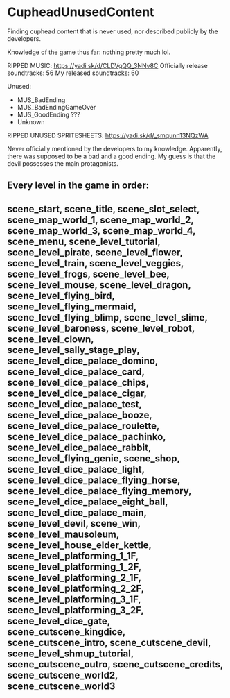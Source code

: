 # CupheadUnusedContent
Finding cuphead content that is never used, nor described publicly by the developers.

Knowledge of the game thus far: nothing pretty much lol.

RIPPED MUSIC: https://yadi.sk/d/CLDVgQQ_3NNv8C
Officially release soundtracks: 56
My released soundtracks: 60

Unused:
- MUS_BadEnding
- MUS_BadEndingGameOver
- MUS_GoodEnding ???
- Unknown

RIPPED UNUSED SPRITESHEETS: https://yadi.sk/d/_smqunn13NQzWA

Never officially mentioned by the developers to my knowledge. Apparently, there was supposed to be a bad and a good ending. My guess is that the devil possesses the main protagonists.

Every level in the game in order:
----------------------------------
scene_start,
scene_title,
scene_slot_select,
scene_map_world_1,
scene_map_world_2,
scene_map_world_3,
scene_map_world_4,
scene_menu,
scene_level_tutorial,
scene_level_pirate,
scene_level_flower,
scene_level_train,
scene_level_veggies,
scene_level_frogs,
scene_level_bee,
scene_level_mouse,
scene_level_dragon,
scene_level_flying_bird,
scene_level_flying_mermaid,
scene_level_flying_blimp,
scene_level_slime,
scene_level_baroness,
scene_level_robot,
scene_level_clown,
scene_level_sally_stage_play,
scene_level_dice_palace_domino,
scene_level_dice_palace_card,
scene_level_dice_palace_chips,
scene_level_dice_palace_cigar,
scene_level_dice_palace_test,
scene_level_dice_palace_booze,
scene_level_dice_palace_roulette,
scene_level_dice_palace_pachinko,
scene_level_dice_palace_rabbit,
scene_level_flying_genie,
scene_shop,
scene_level_dice_palace_light,
scene_level_dice_palace_flying_horse,
scene_level_dice_palace_flying_memory,
scene_level_dice_palace_eight_ball,
scene_level_dice_palace_main,
scene_level_devil,
scene_win,
scene_level_mausoleum,
scene_level_house_elder_kettle,
scene_level_platforming_1_1F,
scene_level_platforming_1_2F,
scene_level_platforming_2_1F,
scene_level_platforming_2_2F,
scene_level_platforming_3_1F,
scene_level_platforming_3_2F,
scene_level_dice_gate,
scene_cutscene_kingdice,
scene_cutscene_intro,
scene_cutscene_devil,
scene_level_shmup_tutorial,
scene_cutscene_outro,
scene_cutscene_credits,
scene_cutscene_world2,
scene_cutscene_world3
----------------------------------
